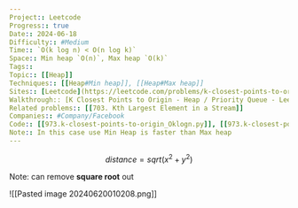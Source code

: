 ```yaml
---
Project:: Leetcode
Progress:: true
Date:: 2024-06-18
Difficulty:: #Medium 
Time:: `O(k log n) < O(n log k)`
Space:: Min heap `O(n)`, Max heap `O(k)`
Tags:: 
Topic:: [[Heap]]
Techniques:: [[Heap#Min heap]], [[Heap#Max heap]] 
Sites:: [Leetcode](https://leetcode.com/problems/k-closest-points-to-origin/description/)
Walkthrough:: [K Closest Points to Origin - Heap / Priority Queue - Leetcode 973 - Python - YouTube](https://www.youtube.com/watch?v=rI2EBUEMfTk)
Related problems:: [[703. Kth Largest Element in a Stream]]
Companies:: #Company/Facebook
Code:: [[973.k-closest-points-to-origin_Oklogn.py]], [[973.k-closest-points-to-origin_Onlogk.py]]
Note:: In this case use Min Heap is faster than Max heap
---
```


$$
distance = sqrt(x^2 + y^2)
$$

Note: can remove **square root** out


![[Pasted image 20240620010208.png]]
